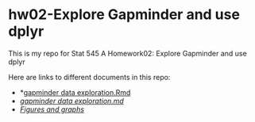 # hw02-Explore Gapminder and use dplyr

This is my repo for Stat 545 A Homework02: Explore Gapminder and use dplyr 

Here are links to different documents in this repo:
* *[gapminder data exploration.Rmd](https://github.com/STAT545-UBC-students/hw02-huangjieying/blob/master/hw02_Explore%20gapminder%20and%20use%20dplyr.Rmd)
* *[gapminder data exploration.md](https://github.com/STAT545-UBC-students/hw02-huangjieying/blob/master/hw02_Explore_gapminder_and_use_dplyr.md)* 
* *[Figures and graphs](https://github.com/STAT545-UBC-students/hw02-huangjieying/tree/master/hw02_Explore_gapminder_and_use_dplyr_files/figure-gfm)* 
